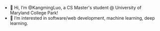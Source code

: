 - 👋 Hi, I’m @KangmingLuo, a CS Master's student @ University of Maryland College Park! 
- 👀 I’m interested in software/web development, machine learning, deep learning.

<!---
KangmingL/KangmingL is a ✨ special ✨ repository because its `README.md` (this file) appears on your GitHub profile.
You can click the Preview link to take a look at your changes.
--->
